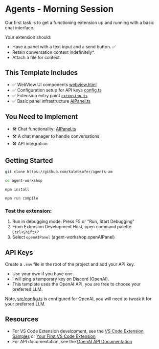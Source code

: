 # Agents - Morning Session

Our first task is to get a functioning extension up and running with a basic chat interface.

Your extension should:
- Have a panel with a text input and a send button. ✅
- Retain conversation context indefinitely*.
- Attach a file for context.

## This Template Includes

- ✅ WebView UI components [webview.html](src/webview/webview.html)
- ✅ Configuration setup for API keys [config.ts](src/config.ts)
- ✅ Extension entry point [`extension.ts`](src/extension.ts)
- ✅ Basic panel infrastructure [AIPanel.ts](src/panels/AIPanel.ts)

## You Need to Implement

- 🛠️ Chat functionality: [AIPanel.ts](src/panels/AIPanel.ts)
- 🛠️ A chat manager to handle conversations
- 🛠️ API integration

## Getting Started

```bash
git clone https://github.com/kalebsofer/agents-am

cd agent-workshop

npm install

npm run compile
```
### Test the extension:
1. Run in debugging mode: Press F5 or "Run, Start Debugging"
2. From Extension Development Host, open command palette: `Ctrl+Shift+P`
3. Select `openAIPanel` (agent-workshop.openAIPanel)

## API Keys

Create a `.env` file in the root of the project and add your API key.

- Use your own if you have one. 
- I will ping a temporary key on Discord (OpenAI). 
- This template uses the OpenAI API, you are free to choose your preferred LLM.

Note, [src/config.ts](src/config.ts) is configured for OpenAI, you will need to tweak it for your preferred LLM.


## Resources

- For VS Code Extension development, see the [VS Code Extension Samples](https://github.com/microsoft/vscode-extension-samples) or [Your First VS Code Extension](https://code.visualstudio.com/api/get-started/your-first-extension)
- For API documentation, see the [OpenAI API Documentation](https://platform.openai.com/docs/api-reference)
